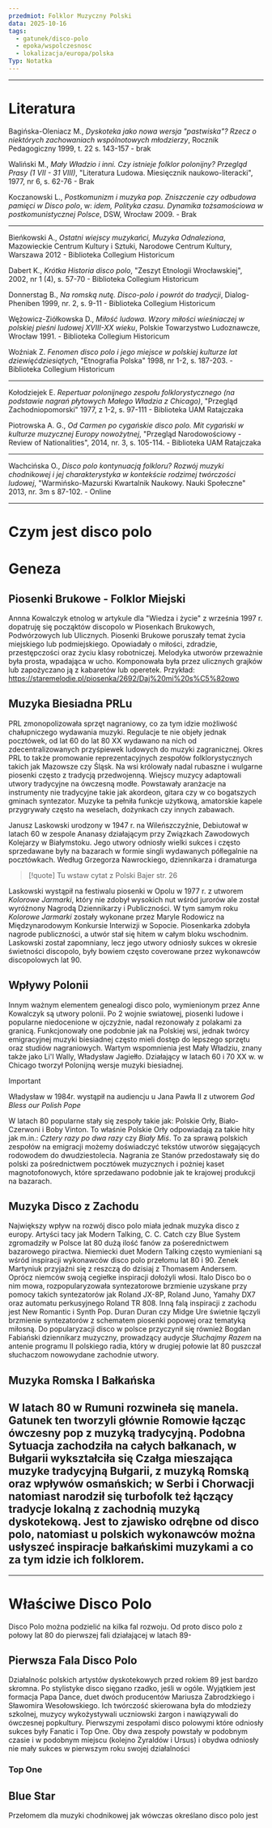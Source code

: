 ```yaml
---
przedmiot: Folklor Muzyczny Polski
data: 2025-10-16
tags:
  - gatunek/disco-polo
  - epoka/wspolczesnosc
  - lokalizacja/europa/polska
Typ: Notatka
---
```

---
# Literatura
Bagińska-Oleniacz M., *Dyskoteka jako nowa wersja "pastwiska"? Rzecz o niektórych zachowaniach wspólnotowych młodzierzy*, Rocznik Pedagogiczny 1999, t. 22 s. 143-157 - brak

Waliński M., *Mały Władzio i inni. Czy istnieje folklor polonijny? Przegląd Prasy (1 VII - 31 VIII)*, "Literatura Ludowa. Miesięcznik naukowo-literacki", 1977, nr 6, s. 62-76 - Brak

Koczanowski L., *Postkomunizm i muzyka pop. Zniszczenie czy odbudowa pamięci w Disco polo*, w: *idem, Polityka czasu. Dynamika tożsamościowa w postkomunistycznej Polsce*, DSW, Wrocław 2009. - Brak

---

Bieńkowski A., *Ostatni wiejscy muzykańci, Muzyka Odnaleziona*, Mazowieckie Centrum Kultury i Sztuki, Narodowe Centrum Kultury, Warszawa 2012 - Biblioteka Collegium Historicum

Dabert K., *Krótka Historia disco polo*, "Zeszyt Etnologii Wrocławskiej", 2002, nr 1 (4), s. 57-70 - Biblioteka Collegium Historicum

Donnerstag B., *Na romską nutę. Disco-polo i powrót do tradycji*, Dialog-Pheniben 1999, nr. 2, s. 9-11 - Biblioteka Collegium Historicum

Wężowicz-Ziółkowska D., *Miłość ludowa. Wzory miłości wieśniaczej w polskiej pieśni ludowej XVIII-XX wieku*, Polskie Towarzystwo Ludoznawcze, Wrocław 1991. - Biblioteka Collegium Historicum

Woźniak Z. *Fenomen disco polo i jego miejsce w polskiej kulturze lat dziewięćdziesiątych*, "Etnografia Polska" 1998, nr 1-2, s. 187-203. - Biblioteka Collegium Historicum

---

Kołodziejek E. *Repertuar polonijnego zespołu folklorystycznego (na podstawie nagrań płytowych Małego Władzia z Chicago)*, "Przegląd Zachodniopomorski" 1977, z 1-2, s. 97-111 - Biblioteka UAM Ratajczaka

Piotrowska A. G., *Od Carmen po cygańskie disco polo. Mit cygański w kulturze muzycznej Europy nowożytnej*, "Przegląd Narodowościowy - Review of Nationalities", 2014, nr. 3, s. 105-114. - Biblioteka UAM Ratajczaka

---

Wachcińska O., *Disco polo kontynuacją folkloru? Rozwój muzyki chodnikowej i jej charakterystyka w kontekście rodzimej twórczości ludowej*, "Warmińsko-Mazurski Kwartalnik Naukowy. Nauki Społeczne" 2013, nr. 3m s 87-102. - Online




---
# Czym jest disco polo

# Geneza
## Piosenki Brukowe - Folklor Miejski
Annna Kowalczyk etnolog w artykule dla "Wiedza i życie" z września 1997 r. dopatruję się począktów discopolo w Piosenkach Brukowych, Podwórzowych lub Ulicznych. 
Piosenki Brukowe poruszały temat życia miejskiego lub podmiejskiego. Opowiadały o miłości, zdradzie, przestępczości oraz życiu klasy robotniczej. 
Melodyka utworów przeważnie była prosta, wpadająca w ucho. Komponowała była przez ulicznych grajków lub zapożyczano ją z kabaretów lub operetek. 
Przykład:
https://staremelodie.pl/piosenka/2692/Daj%20mi%20s%C5%82owo
## Muzyka Biesiadna PRLu
PRL zmonopolizowała sprzęt nagraniowy, co za tym idzie możliwość chałupniczego wydawania muzyki. Regulacje te nie objeły jednak pocztówek, od lat 60 do lat 80 XX wydawano na nich od zdecentralizowanych przyśpiewek ludowych do muzyki zagranicznej. 
Okres PRL to także promowanie reprezentacyjnych zespołów folklorystycznych takich jak Mazowsze czy Śląsk. Na wsi królowały nadal rubaszne i wulgarne piosenki często z tradycją przedwojenną. Wiejscy muzycy adaptowali utwory tradycyjne na ówczesną modłe. Powstawały aranżacje na instrumenty nie tradycyjne takie jak akordeon, gitara czy w co bogatszych gminach syntezator. Muzyke ta pełniła funkcje użytkową, amatorskie kapele przygrywały często na weselach, dożynkach czy innych zabawach. 

Janusz Laskowski urodzony w 1947 r. na Wileńszczyźnie, Debiutował w latach 60 w zespole Ananasy działającym przy Związkach Zawodowych Kolejarzy w Białymstoku. Jego utwory odniosły wielki sukces i często sprzedawane były na bazarach w formie singli wydawanych półlegalnie na pocztówkach. Według Grzegorza Nawrockiego, dziennikarza i dramaturga 
>[!quote]
>Tu wstaw cytat z Polski Bajer str. 26


Laskowski wystąpił na festiwalu piosenki w Opolu w 1977 r. z utworem *Kolorowe Jarmarki*, który nie zdobył wysokich nut wśród jurorów ale został wyróżnony Nagrodą Dziennikarzy i Publiczności. W tym samym roku *Kolorowe Jarmarki* zostały wykonane przez Maryle Rodowicz na Międzynarodowym Konkursie Interwizji w Sopocie. Piosenkarka zdobyła nagrode publiczności, a utwór stał się hitem w całym bloku wschodnim. Laskowski został zapomniany, lecz jego utwory odniosły sukces w okresie świetności discopolo, były bowiem często coverowane przez wykonawców discopolowych lat 90.

## Wpływy Polonii
Innym ważnym elementem genealogi disco polo, wymienionym przez Anne Kowalczyk są utwory polonii. Po 2 wojnie swiatowej, piosenki ludowe i popularne niedocenione w ojczyźnie, nadal rezonowały z polakami za granicą. Funkcjonowały one podobnie jak na Polskiej wsi, jednak twórcy emigracyjnej muzyki biesiadnej często mieli dostęp do lepszego sprzętu oraz studiów nagraniowych.
Wartym wspomnienia jest Mały Władziu, znany także jako Li'l Wally, Władysław Jagiełło. Działający w latach 60 i 70 XX w. w Chicago tworzył Polonijną wersje muzyki biesiadnej. 
>[!important]
>Władysław w 1984r. wystąpił na audiencju u Jana Pawła II z utworem *God Bless our Polish Pope*

W latach 80 popularne stały się zespoły takie jak: Polskie Orły, Biało-Czerwoni i Boby Vinton. To właśnie Polskie Orły odpowiadają za takie hity jak m.in.: *Cztery razy po dwa razy* czy *Biały Miś*. To za sprawą polskich zespołów na emigracji możemy doświadczyć tekstów utworów sięgających rodowodem do dwudziestolecia. 
Nagrania ze Stanów przedostawały się do polski za pośrednictwem pocztówek muzycznych i pożniej kaset magnotofonowych, które sprzedawano podobnie jak te krajowej produkcji na bazarach.
## Muzyka Disco z Zachodu
Największy wpływ na rozwój disco polo miała jednak muzyka disco z europy. Artyści tacy jak Modern Talking, C. C. Catch czy Blue System zgromadziły w Polsce lat 80 dużą ilość fanów za pośerednictwem bazarowego piractwa. 
Niemiecki duet Modern Talking często wymieniani są wśród inspiracji wykonawców disco polo przełomu lat 80 i 90. Zenek Martyniuk przyjaźni się z reszczą do dzisiaj z Thomasem Andersem.
Oprócz niemców swoją cegiełke inspiracji dołożyli włosi. Italo Disco bo o nim mowa, rozpopularyzowała syntezatorowe brzmienie uzyskane przy pomocy takich syntezatorów jak Roland JX-8P, Roland Juno, Yamahy DX7 oraz automatu perkusyjnego Roland TR 808.
Inną falą inspiracji z zachodu jest New Romantic i Synth Pop. Duran Duran czy Midge Ure świetnie łączyli brzmienie syntezatorów z schematem piosenki popowej oraz tematyką miłosną.
Do popularyzacji disco w polsce przyczynił się również Bogdan Fabiański dziennikarz muzyczny, prowadzący audycje *Słuchajmy Razem* na antenie programu II  polskiego radia, który w drugiej połowie lat 80 puszczał słuchaczom nowowydane zachodnie utwory.
## Muzyka Romska I Bałkańska
W latach 80 w Rumuni rozwineła się manela. Gatunek ten tworzyli głównie Romowie łącząc ówczesny pop z muzyką tradycyjną. Podobna Sytuacja zachodziła na całych bałkanach, w Bułgarii wykształciła się Czałga mieszająca muzyke tradycyjną Bułgarii, z muzyką Romską oraz wpływów osmańskich; w Serbi i Chorwacji natomiast narodził się turbofolk też łączący tradycje lokalną z zachodnią muzyką dyskotekową. Jest to zjawisko odrębne od disco polo, natomiast u polskich wykonawców można usłyszeć inspiracje bałkańskimi muzykami a co za tym idzie ich folklorem.
---
---
# Właściwe Disco Polo
Disco Polo można podzielić na kilka fal rozwoju. Od proto disco polo z połowy lat 80 do pierwszej fali działającej w latach 89-
## Pierwsza Fala Disco Polo
Działalnośc polskich artystów dyskotekowych przed rokiem 89 jest bardzo skromna. Po stylistyke disco sięgano rzadko, jeśli w ogóle. Wyjątkiem jest formacja Papa Dance, duet dwóch producentów Mariusza Zabrodzkiego i Sławomira Wesołowskiego. Ich twórczość skierowana była do młodzieży szkolnej, muzycy wykożystywali uczniowski żargon i nawiązywali do ówczesnej popkultury. 
Pierwszymi zespołami disco polowymi które odniosły sukces były Fanatic i Top One. Oby dwa zespoły powstały w podobnym czasie i w podobnym miejscu (kolejno Żyraldów i Ursus) i obydwa odniosły nie mały sukces w pierwszym roku swojej działalności
### Top One

## Blue Star
Przełomem dla muzyki chodnikowej jak wówczas określano disco polo jest 



